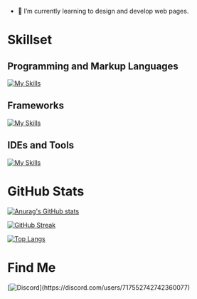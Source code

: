 

- 🌱 I’m currently learning to design and develop web pages.

# Skillset

## Programming and Markup Languages
[![My Skills](https://skillicons.dev/icons?i=js,ts,html,css,java)](https://skillicons.dev)

## Frameworks
[![My Skills](https://skillicons.dev/icons?i=discord)](https://skillicons.dev)

## IDEs and Tools
[![My Skills](https://skillicons.dev/icons?i=vscode,git,github)](https://skillicons.dev)

# GitHub Stats
[![Anurag's GitHub stats](https://github-readme-stats.vercel.app/api?username=typicalmoods&show_icons=true&theme=dark)](https://github.com/anuraghazra/github-readme-stats)

[![GitHub Streak](https://github-readme-streak-stats.herokuapp.com/?user=typicalmoods&theme=dark)](https://git.io/streak-stats)

[![Top Langs](https://github-readme-stats.vercel.app/api/top-langs/?username=typicalmoods&layout=compact&theme=dark)](https://github.com/anuraghazra/github-readme-stats)

# Find Me
[![Discord](https://img.shields.io/badge/Discord-000000?color=rgba(0,0,0,0%)&style=for-the-badge&logo=discord&logoColor=#5865F2)](https://discord.com/users/717552742742360077)
